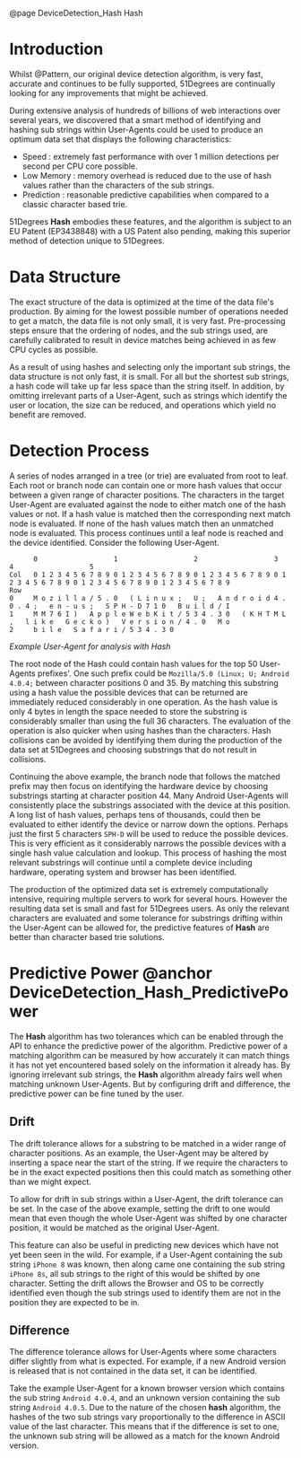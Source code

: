 @page DeviceDetection_Hash Hash

# Introduction
Whilst @Pattern, our original device detection algorithm, is very fast, accurate and continues to be fully supported, 51Degrees are continually looking for any improvements that might be achieved.

During extensive analysis of hundreds of billions of web interactions over several years, we discovered that a smart method of identifying and hashing sub strings within User-Agents could be used to produce an optimum data set that displays the following characteristics:

- Speed : extremely fast performance with over 1 million detections per second per CPU core possible.
- Low Memory : memory overhead is reduced due to the use of hash values rather than the characters of the sub strings.
- Prediction : reasonable predictive capabilities when compared to a classic character based trie.

51Degrees **Hash** embodies these features, and the algorithm is subject to an EU Patent (EP3438848) with a US Patent also pending, making this superior method of detection unique to 51Degrees. 

# Data Structure
The exact structure of the data is optimized at the time of the data file's production. By aiming for the lowest possible number of operations needed to get a match, the data file is not only small, it is very fast. Pre-processing steps ensure that the ordering of nodes, and the sub strings used, are carefully calibrated to result in device matches being achieved in as few CPU cycles as possible.

As a result of using hashes and selecting only the important sub strings, the data structure is not only fast, it is small. For all but the shortest sub strings, a hash code will take up far less space than the string itself. In addition, by omitting irrelevant parts of a User-Agent, such as strings which identify the user or location, the size can be reduced, and operations which yield no benefit are removed.

# Detection Process
A series of nodes arranged in a tree (or trie) are evaluated from root to leaf. Each root or branch node can contain one or more hash values that occur between a given range of character positions. The characters in the target User-Agent are evaluated against the node to either match one of the hash values or not. If a hash value is matched then the corresponding next match node is evaluated. If none of the hash values match then an unmatched node is evaluated. This process continues until a leaf node is reached and the device identified. Consider the following User-Agent.


```
      0                   1                   2                   3                   4                   5
Col   0 1 2 3 4 5 6 7 8 9 0 1 2 3 4 5 6 7 8 9 0 1 2 3 4 5 6 7 8 9 0 1 2 3 4 5 6 7 8 9 0 1 2 3 4 5 6 7 8 9 0 1 2 3 4 5 6 7 8 9
Row                                                                                                                          
0     M o z i l l a / 5 . 0   ( L i n u x ;   U ;   A n d r o i d 4 . 0 . 4 ;   e n - u s ;   S P H - D 7 1 0   B u i l d / I
1     M M 7 6 I )   A p p l e W e b K i t / 5 3 4 . 3 0   ( K H T M L ,   l i k e   G e c k o )   V e r s i o n / 4 . 0   M o
2     b i l e   S a f a r i / 5 3 4 . 3 0
```

*Example User-Agent for analysis with Hash*

The root node of the Hash could contain hash values for the top 50 User-Agents prefixes'. One such prefix could be `Mozilla/5.0 (Linux; U; Android 4.0.4;` between character positions 0 and 35. By matching this substring using a hash value the possible devices that can be returned are immediately reduced considerably in one operation. As the hash value is only 4 bytes in length the space needed to store the substring is considerably smaller than using the full 36 characters. The evaluation of the operation is also quicker when using hashes than the characters. Hash collisions can be avoided by identifying them during the production of the data set at 51Degrees and choosing substrings that do not result in collisions.

Continuing the above example, the branch node that follows the matched prefix may then focus on identifying the hardware device by choosing substrings starting at character position 44. Many Android User-Agents will consistently place the substrings associated with the device at this position. A long list of hash values, perhaps tens of thousands, could then be evaluated to either identify the device or narrow down the options. Perhaps just the first 5 characters `SPH-D` will be used to reduce the possible devices. This is very efficient as it considerably narrows the possible devices with a single hash value calculation and lookup. This process of hashing the most relevant substrings will continue until a complete device including hardware, operating system and browser has been identified. 

The production of the optimized data set is extremely computationally intensive, requiring multiple servers to work for several hours. However the resulting data set is small and fast for 51Degrees users. As only the relevant characters are evaluated and some tolerance for substrings drifting within the User-Agent can be allowed for, the predictive features of **Hash** are better than character based trie solutions.

# Predictive Power @anchor DeviceDetection_Hash_PredictivePower
The **Hash** algorithm has two tolerances which can be enabled through the API to enhance the predictive power of the algorithm. Predictive power of a matching algorithm can be measured by how accurately it can match things it has not yet encountered based solely on the information it already has. By ignoring irrelevant sub strings, the **Hash** algorithm already fairs well when matching unknown User-Agents. But by configuring drift and difference, the predictive power can be fine tuned by the user.

## Drift
The drift tolerance allows for a substring to be matched in a wider range of character positions. As an example, the User-Agent may be altered by inserting a space near the start of the string. If we require the characters to be in the exact expected positions then this could match as something other than we might expect.

To allow for drift in sub strings within a User-Agent, the drift tolerance can be set. In the case of the above example, setting the drift to one would mean that even though the whole User-Agent was shifted by one character position, it would be matched as the original User-Agent.

This feature can also be useful in predicting new devices which have not yet been seen in the wild. For example, if a User-Agent containing the sub string `iPhone 8` was known, then along came one containing the sub string `iPhone 8s`, all sub strings to the right of this would be shifted by one character. Setting the drift allows the Browser and OS to be correctly identified even though the sub strings used to identify them are not in the position they are expected to be in.

## Difference
The difference tolerance allows for User-Agents where some characters differ slightly from what is expected. For example, if a new Android version is released that is not contained in the data set, it can be identified.

Take the example User-Agent for a known browser version which contains the sub string `Android 4.0.4`, and an unknown version containing the sub string `Android 4.0.5`. Due to the nature of the chosen **hash** algorithm, the hashes of the two sub strings vary proportionally to the difference in ASCII value of the last character. This means that if the difference is set to one, the unknown sub string will be allowed as a match for the known Android version.